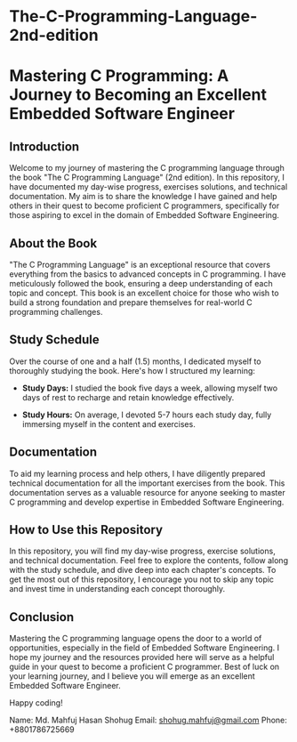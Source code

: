 # The-C-Programming-Language-2nd-edition
# Mastering C Programming: A Journey to Becoming an Excellent Embedded Software Engineer

## Introduction

Welcome to my journey of mastering the C programming language through the book "The C Programming Language" (2nd edition). In this repository, I have documented my day-wise progress, exercises solutions, and technical documentation. My aim is to share the knowledge I have gained and help others in their quest to become proficient C programmers, specifically for those aspiring to excel in the domain of Embedded Software Engineering.

## About the Book

"The C Programming Language" is an exceptional resource that covers everything from the basics to advanced concepts in C programming. I have meticulously followed the book, ensuring a deep understanding of each topic and concept. This book is an excellent choice for those who wish to build a strong foundation and prepare themselves for real-world C programming challenges.

## Study Schedule

Over the course of one and a half (1.5) months, I dedicated myself to thoroughly studying the book. Here's how I structured my learning:

- **Study Days:** I studied the book five days a week, allowing myself two days of rest to recharge and retain knowledge effectively.

- **Study Hours:** On average, I devoted 5-7 hours each study day, fully immersing myself in the content and exercises.

## Documentation

To aid my learning process and help others, I have diligently prepared technical documentation for all the important exercises from the book. This documentation serves as a valuable resource for anyone seeking to master C programming and develop expertise in Embedded Software Engineering.

## How to Use this Repository

In this repository, you will find my day-wise progress, exercise solutions, and technical documentation. Feel free to explore the contents, follow along with the study schedule, and dive deep into each chapter's concepts. To get the most out of this repository, I encourage you not to skip any topic and invest time in understanding each concept thoroughly.

## Conclusion

Mastering the C programming language opens the door to a world of opportunities, especially in the field of Embedded Software Engineering. I hope my journey and the resources provided here will serve as a helpful guide in your quest to become a proficient C programmer. Best of luck on your learning journey, and I believe you will emerge as an excellent Embedded Software Engineer.

Happy coding!

Name: Md. Mahfuj Hasan Shohug
Email: shohug.mahfuj@gmail.com
Phone: +8801786725669
